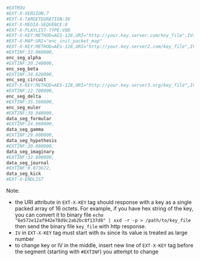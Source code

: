 
```python
#EXTM3U
#EXT-X-VERSION:7
#EXT-X-TARGETDURATION:36
#EXT-X-MEDIA-SEQUENCE:0
#EXT-X-PLAYLIST-TYPE:VOD
#EXT-X-KEY:METHOD=AES-128,URI="http://your.key.server.com/key_file",IV=0x80152a1c871599356bd658617791d3d8
#EXT-X-MAP:URI="enc_init_packet_map"
#EXT-X-KEY:METHOD=AES-128,URI="http://your.key.server2.com/key_file",IV=0x80152a1c871599356bd658617791d3d8
#EXTINF:33.060000,
enc_seg_alpha
#EXTINF:30.240000,
enc_seg_beta
#EXTINF:34.620000,
enc_seg_circuit
#EXT-X-KEY:METHOD=AES-128,URI="http://your.key.server3.org/key_file",IV=0x8152a1c871599356bd658617791d3d81
#EXTINF:22.700000,
enc_seg_delta
#EXTINF:35.560000,
enc_seg_euler
#EXTINF:30.940000,
data_seg_formular
#EXTINF:24.060000,
data_seg_gamma
#EXTINF:29.000000,
data_seg_hypothesis
#EXTINF:30.880000,
data_seg_imaginary
#EXTINF:32.800000,
data_seg_journal
#EXTINF:0.073672,
data_seg_kick
#EXT-X-ENDLIST
```

Note:
* the URI attribute in  `EXT-X-KEY` tag should response with a key as a single packed array of 16 octets. For example, if you have hex string of the key, you can convert it to binary file `echo "6e572e12af942e78d9c2ab2bc8f137d8" | xxd -r -p > /path/to/key_file` then send the binary file `key_file` with http response.
* `IV` in `EXT-X-KEY` tag must start with `0x` since its value is treated as large number
*  to change key or IV in the middle, insert new line of `EXT-X-KEY` tag before the segment (starting with `#EXTINF`) you attempt to change
